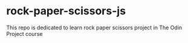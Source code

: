 # rock-paper-scissors-js
This repo is dedicated to learn rock paper scissors project in The Odin Project course
